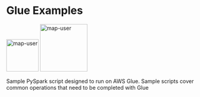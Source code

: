 # Glue Examples

<img width="85" alt="map-user" src="https://img.shields.io/badge/views-2130-green"> <img width="125" alt="map-user" src="https://img.shields.io/badge/unique visits-473-green">

Sample PySpark script designed to run on AWS Glue. Sample scripts cover common operations that need to be completed with Glue
